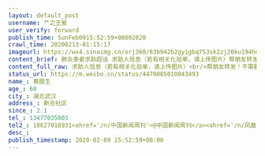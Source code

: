 ```yaml
---
layout: default_post
username: 艹之王爰
user_verify: forward
publish_time: SunFeb0915:52:59+08002020
crawl_time: 20200213-01:15:17
imageurl: https://wx4.sinaimg.cn/orj360/83b942b2gy1gbq753sk2zj20ku194hdt.jpg,https://wx2.sinaimg.cn/orj360/83b942b2gy1gbq751kj1nj20ku194qv5.jpg,https://wx4.sinaimg.cn/orj360/83b942b2gy1gbq755khxnj20ku194kjl.jpg
content_brief: 肺炎患者求助超话 求助人信息（若有相关化验单，请上传图片）帮朋友转发！不需要安慰！只求转发！问苍天！到底是天灾还是人祸？我们需要一个答复！！【姓名】黄腊生【年龄】68【所在城市】湖北武汉【所在小区、社区】新合社区【患病时间】2.1【联系方式】13477035003【其他紧急联系人】1 ...全文
content_full_raw: 求助人信息（若有相关化验单，请上传图片）<br/>帮朋友转发！不需要安慰！只求转发！<br/>问苍天！到底是天灾还是人祸？<br/>我们需要一个答复！！<br/>【姓名】黄腊生<br/>【年龄】68<br/>【所在城市】湖北武汉<br/>【所在小区、社区】新合社区<br/>【患病时间】2.1<br/>【联系方式】13477035003<br/>【其他紧急联系人】18627016931<br/><ahref='/n/中国新闻周刊'>@中国新闻周刊</a><ahref='/n/凤凰网'>@凤凰网</a><ahref='/n/人民日报'>@人民日报</a><ahref='/n/新京报我们视频'>@新京报我们视频</a><ahref='/n/梨视频'>@梨视频</a><ahref='/n/新浪湖北'>@新浪湖北</a><ahref='/n/央视新闻'>@央视新闻</a><adata-url="http://t.cn/R2WxQOQ"href="http://weibo.com/p/1001018008642010000000000"data-hide=""><spanclass='url-icon'><imgstyle='width:1rem;height:1rem'src='https://h5.sinaimg.cn/upload/2015/09/25/3/timeline_card_small_location_default.png'></span><spanclass="surl-text">武汉</span></a>
status_url: https://m.weibo.cn/status/4470085010043493
name_: 黄腊生
age_: 68
city_: 湖北武汉
address_: 新合社区
since_: 2.1
tel_: 13477035003
tel2_: 18627016931<ahref='/n/中国新闻周刊'>@中国新闻周刊</a><ahref='/n/凤凰网'>@凤凰网</a><ahref='/n/人民日报'>@人民日报</a><ahref='/n/新京报我们视频'>@新京报我们视频</a><ahref='/n/梨视频'>@梨视频</a><ahref='/n/新浪湖北'>@新浪湖北</a><ahref='/n/央视新闻'>@央视新闻</a><adata-url="http//t.cn/R2WxQOQ"href="http//weibo.com/p/1001018008642010000000000"data-hide=""><spanclass='url-icon'><imgstyle='width1rem;height1rem'src='https//h5.sinaimg.cn/upload/2015/09/25/3/timeline_card_small_location_default.png'></span><spanclass="surl-text">武汉</span></a>
desc_: 
publish_timestamp: 2020-02-09 15:52:59+08:00
---
```

